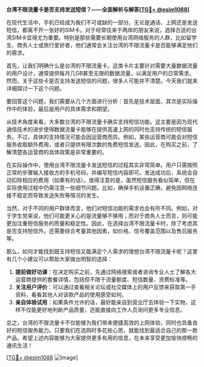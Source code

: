 **台湾不限流量卡是否支持发送短信？——全面解析与解答[[TG💪+ @esim1088](https://t.me/s/esim1088)]**

在现代生活中，手机已经成为我们不可或缺的一部分。无论是通话、上网还是发送短信，都离不开一张好的SIM卡。对于经常往来于两岸的朋友来说，选择合适的台湾SIM卡显得尤为重要。特别是那些需要长期使用台湾网络服务的人群，比如留学生、商务人士或旅行爱好者，他们通常会关注台湾的不限流量卡是否能够满足他们的需求。

首先，让我们明确什么是台湾的不限流量卡。这类卡片主要针对需要大量数据流量的用户设计，通常提供每月几GB甚至无限的数据流量，以满足用户的日常需求。然而，关于这些卡是否支持发送短信的问题，很多人可能并不清楚。今天我们就来详细探讨一下这个问题。

要回答这个问题，我们需要从几个方面进行分析：首先是技术层面，其次是实际操作中的体验，最后是用户的具体需求和期望。

从技术角度来看，大多数台湾的不限流量卡确实支持短信功能。这主要是因为现代通信技术的进步使得数据流量卡能够在提供高速上网的同时也支持传统的短信服务。不过，具体的支持情况可能会因运营商而异。例如，某些运营商可能会对短信服务收取额外费用，或者只提供有限次数的免费短信发送。因此，在购买之前，了解清楚各运营商的具体政策是非常重要的。

在实际操作中，使用台湾不限流量卡发送短信的过程其实非常简单。用户只需按照正常的步骤输入接收方的手机号码，并编写短信内容即可。发送成功后，系统会自动扣除相应的费用（如果有的话）。值得注意的是，虽然短信服务看似简单，但在实际使用过程中仍需注意一些细节问题。比如，确保手机设置正确，避免因网络连接不稳定而导致发送失败等情况的发生。

当然，对于不同的用户群体而言，他们对短信功能的需求也会有所不同。例如，对于学生党来说，他们可能更关心的是流量够不够用；而对于商务人士而言，则可能更加注重短信服务的质量和稳定性。因此，在选择台湾不限流量卡时，除了考虑其是否支持短信外，还需要综合考量其他因素，如价格、信号覆盖范围以及售后服务等。

那么，如何才能找到既支持短信又能满足个人需求的理想台湾不限流量卡呢？这里有几个小建议可以帮助大家做出明智的选择：

1. **提前做好功课**：在决定购买之前，先通过网络搜索或者咨询专业人士了解各大运营商提供的套餐详情，包括但不限于流量额度、短信数量、资费标准等。
2. **关注用户评价**：可以通过查看相关论坛或社交媒体上的用户反馈来获取第一手资料，看看其他人对该款产品的使用感受如何。
3. **亲自体验试用**：如果条件允许的话，最好能亲自到营业厅去体验一下实物，这样不仅能更好地判断产品质量，还能直接向工作人员询问更多专业信息。

总之，台湾的不限流量卡不仅能够为我们带来便捷高效的上网体验，同时也具备良好的短信服务能力。只要我们在选购时多花些心思，就能找到最适合自己的那一款产品。希望上述内容能够为大家提供更多有用的信息，在未来享受更加愉快顺畅的通讯生活！

[[TG💪+ @esim1088](https://t.me/s/esim1088) ![Image](https://i.postimg.cc/4NQfJmqS/Snipaste-2025-05-13-00-14-12.png)]